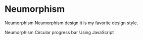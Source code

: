 # Neumorphism
Neumorphism
Neumorphism design it is my favorite design style. 

Neumorphism Circular progress bar Using JavaScript
